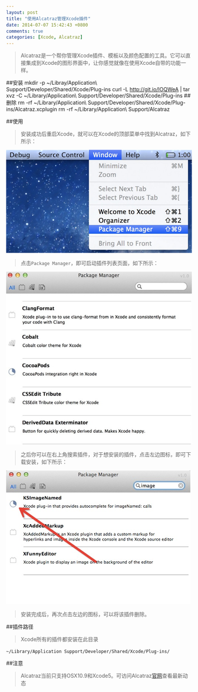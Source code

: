```yaml
---
layout: post
title: "使用Alcatraz管理Xcode插件"
date: 2014-07-07 15:42:43 +0800
comments: true
categories: [Xcode, Alcatraz]
---
```



>Alcatraz是一个帮你管理Xcode插件、模板以及颜色配置的工具。它可以直接集成到Xcode的图形界面中，让你感觉就像在使用Xcode自带的功能一样。

##安装
    mkdir -p ~/Libray/Application\ Support/Developer/Shared/Xcode/Plug-ins
    curl -L http://git.io/lOQWeA | tar xvz -C ~/Library/Application\ Support/Developer/Shared/Xcode/Plug-ins
##删除
    rm -rf ~/Library/Application\ Support/Developer/Shared/Xcode/Plug-ins/Alcatraz.xcplugin
    rm -rf ~/Library/Application\ Support/Alcatraz

##使用
>安装成功后重启Xcode，就可以在Xcode的顶部菜单中找到Alcatraz，如下所示：

![](/images/alcatraz-menu.jpg)

>点击`Package Manager`，即可启动插件列表页面，如下所示：

![](/images/alcatraz-home.jpg)

>之后你可以在右上角搜索插件，对于想安装的插件，点击左边图标，即可下载安装，如下所示：

![](/images/alcatraz-install.jpg)

>安装完成后，再次点击左边的图标，可以将该插件删除。

##插件路径
>Xcode所有的插件都安装在此目录

`~/Library/Application Support/Developer/Shared/Xcode/Plug-ins/`

##注意
>Alcatraz当前只支持OSX10.9和Xcode5。可访问Alcatraz[官网](http://alcatraz.io)查看最新动态
